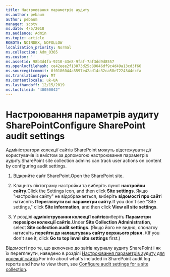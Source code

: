 ```yaml
---
title: Настроювання параметрів аудиту
ms.author: pebaum
author: pebaum
manager: scotv
ms.date: 4/5/2018
ms.audience: Admin
ms.topic: article
ROBOTS: NOINDEX, NOFOLLOW
localization_priority: Normal
ms.collection: Adm_O365
ms.custom: ''
ms.assetid: 98b3d4fa-9210-43e8-9faf-7af3dd9d8557
ms.openlocfilehash: ce42eee2f13073d25c89046df9c4d49a13cd3f66
ms.sourcegitcommit: 0f0186044a3597e42ad14c32ca58e7224344dcfa
ms.translationtype: MT
ms.contentlocale: uk-UA
ms.lasthandoff: 12/15/2019
ms.locfileid: "40050042"
---
```

# <a name="configure-sharepoint-audit-settings"></a><span data-ttu-id="11fd0-102">Настроювання параметрів аудиту SharePoint</span><span class="sxs-lookup"><span data-stu-id="11fd0-102">Configure SharePoint audit settings</span></span>

<span data-ttu-id="11fd0-103">Адміністратори колекції сайтів SharePoint можуть відстежувати дії користувачів із вмістом за допомогою настроювання параметрів аудиту.</span><span class="sxs-lookup"><span data-stu-id="11fd0-103">SharePoint site collection admins can track user actions on content by configuring audit settings.</span></span>
  
1. <span data-ttu-id="11fd0-104">Відкрийте сайт SharePoint.</span><span class="sxs-lookup"><span data-stu-id="11fd0-104">Open the SharePoint site.</span></span>
    
2. <span data-ttu-id="11fd0-105">Клацніть піктограму настройки та виберіть пункт **настройки сайту**.</span><span class="sxs-lookup"><span data-stu-id="11fd0-105">Click the Settings icon, and then click **Site settings**.</span></span> <span data-ttu-id="11fd0-106">Якщо "настройки сайту" не відображається, виберіть **відомості про сайт**і натисніть **Переглянути всі параметри сайту**.</span><span class="sxs-lookup"><span data-stu-id="11fd0-106">If you don't see "Site settings," click **Site information**, and then click **View all site settings**.</span></span>
    
3. <span data-ttu-id="11fd0-107">У розділі **адміністрування колекції сайтів**виберіть **Параметри перевірки колекції сайтів**.</span><span class="sxs-lookup"><span data-stu-id="11fd0-107">Under **Site Collection Administration**, select **Site collection audit settings**.</span></span> <span data-ttu-id="11fd0-108">(Якщо його не видно, спочатку натисніть **перейти до налаштувань сайту верхнього рівня** .)</span><span class="sxs-lookup"><span data-stu-id="11fd0-108">(If you don't see it, click **Go to top level site settings** first.)</span></span> 
    
<span data-ttu-id="11fd0-109">Відомості про те, що включено до звітів журналу аудиту SharePoint і як їх переглянути, наведено в розділі [Настроювання параметрів аудиту для колекції сайтів](https://go.microsoft.com/fwlink/?linkid=404050).</span><span class="sxs-lookup"><span data-stu-id="11fd0-109">For info about what's included in SharePoint audit log reports and how to view them, see [Configure audit settings for a site collection](https://go.microsoft.com/fwlink/?linkid=404050).</span></span>
  

